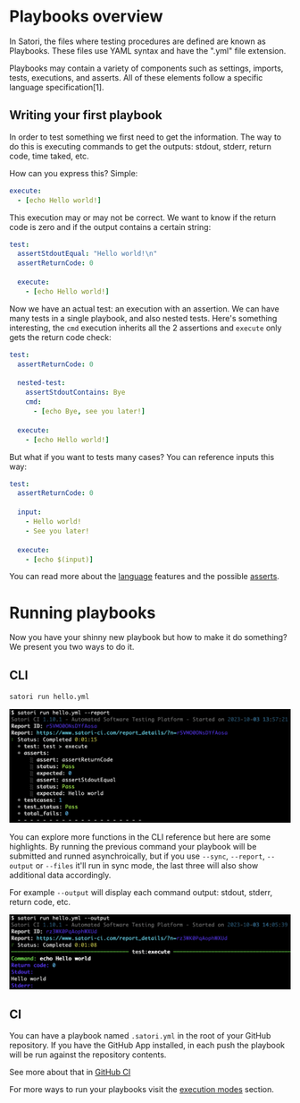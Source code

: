 # Playbooks overview

In Satori, the files where testing procedures are defined are known as Playbooks. These files use YAML syntax and have the ".yml" file extension.

Playbooks may contain a variety of components such as settings, imports, tests, executions, and asserts. All of these elements follow a specific language specification[1].

## Writing your first playbook

In order to test something we first need to get the information. The way to do this is executing commands to get the outputs: stdout, stderr, return code, time taked, etc.

How can you express this? Simple:

```yml
execute:
  - [echo Hello world!]
```

This execution may or may not be correct. We want to know if the return code is zero and if the output contains a certain string:

```yml
test:
  assertStdoutEqual: "Hello world!\n"
  assertReturnCode: 0

  execute:
    - [echo Hello world!]
```

Now we have an actual test: an execution with an assertion. We can have many tests in a single playbook, and also nested tests. Here's something interesting, the `cmd` execution inherits all the 2 assertions and `execute` only gets the return code check:

```yml
test:
  assertReturnCode: 0

  nested-test:
    assertStdoutContains: Bye
    cmd:
      - [echo Bye, see you later!]

  execute:
    - [echo Hello world!]
```

But what if you want to tests many cases? You can reference inputs this way:

```yml
test:
  assertReturnCode: 0

  input:
    - Hello world!
    - See you later!

  execute:
    - [echo $(input)]
```

You can read more about the [language](../playbooks/language.md) features and the possible [asserts](../playbooks/asserts.md).

# Running playbooks

Now you have your shinny new playbook but how to make it do something? We present you two ways to do it.

## CLI

```bash
satori run hello.yml
```

![Hello World Report](img/playbooks_1.png)

You can explore more functions in the CLI reference but here are some highlights. By running the previous command your playbook will be submitted and runned asynchroically, but if you use `--sync`, `--report`, `--output` or `--files` it'll run in sync mode, the last three will also show additional data accordingly.

For example `--output` will display each command output: stdout, stderr, return code, etc.

![Hello World Output](img/playbooks_2.png)

## CI

You can have a playbook named `.satori.yml` in the root of your GitHub repository. If you have the GitHub App installed, in each push the playbook will be run against the repository contents.

See more about that in [GitHub CI](../modes/ci/github.md)

For more ways to run your playbooks visit the [execution modes](../modes/modes.md) section.
